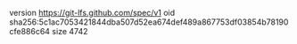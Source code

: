 version https://git-lfs.github.com/spec/v1
oid sha256:5c1ac7053421844dba507d52ea674def489a867753df03854b78190cfe886c64
size 4742
